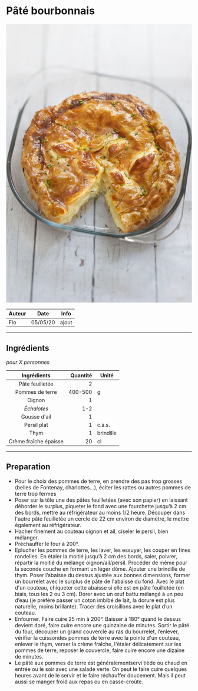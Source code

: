 # Pâté bourbonnais

![photo](photos/pate_bourbonnais.jpg)

| Auteur         | Date           | Info  |
| -------------- |:--------------:| ----- |
| Flo            | 05/05/20       | ajout |

___

## Ingrédients

*pour X personnes*

| Ingrédients             | Quantité     | Unité
|:-----------------------:|-------------:|-------
| Pâte feuilletée         |            2 |
| Pommes de terre         |      400-500 | g
| Oignon                  |            1 |
| *Échalotes*             |          1-2 |
| Gousse d'ail            |            1 |
| Persil plat             |            1 | c.à.s.
| Thym                    |            1 | brindille
| Crème fraîche épaisse   |           20 | cl

___

## Preparation

* Pour le choix des pommes de terre, en prendre des pas trop grosses (belles de Fontenay, charlottes...), éciter les rattes ou autres pommes de terre trop fermes
* Poser sur la tôle une des pâtes feuilletées (avec son papier) en laissant déborder le surplus, piqueter le fond avec une fourchette jusqu’à 2 cm des bords, mettre au réfrigérateur au moins 1/2 heure. Découper dans l'autre pâte feuilletée un cercle de 22 cm environ de diamètre, le mettre également au réfrigérateur. 
* Hacher finement au couteau oignon et ail, ciseler le persil, bien mélanger.
* Préchauffer le four à 200°. 
* Eplucher les pommes de terre, les laver, les essuyer, les couper en fines rondelles. En étaler la moitié jusqu’à 2 cm des bords, saler, poivrer, répartir la moitié du mélange oignon/ail/persil. Procéder de même pour la seconde couche en formant un léger dôme. Ajouter une brindille de thym. Poser l’abaisse du dessus ajustée aux bonnes dimensions, former un bourrelet avec le surplus de pâte de l'abaisse du fond. Avec le plat d'un couteau, chiqueter cette abaisse si elle est en pâte feuilletée (en biais, tous les 2 ou 3 cm). Dorer avec un œuf battu mélangé à un peu d’eau (je préfère passer un coton imbibé de lait, la dorure est plus naturelle, moins brillante). Tracer des croisillons avec le plat d’un couteau. 
* Enfourner. Faire cuire 25 min à 200°. Baisser à 180° quand le dessus devient doré, faire cuire encore une quinzaine de minutes. Sortir le pâté du four, découper un grand couvercle au ras du bourrelet, l’enlever, vérifier la cuissondes pommes de terre avec la pointe d'un couteau, enlever le thym, verser la crème fraîche, l'étaler délicatement sur les pommes de terre, reposer le couvercle, faire cuire encore une dizaine de minutes. 
* Le pâté aux pommes de terre est généralementservi tiède ou chaud en entrée ou le soir avec une salade verte. On peut le faire cuire quelques heures avant de le servir et le faire réchauffer doucement. Mais il peut aussi se manger froid aux repas ou en casse-croûte.
